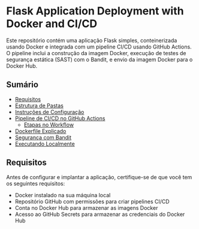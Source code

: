 # Flask Application Deployment with Docker and CI/CD

Este repositório contém uma aplicação Flask simples, conteinerizada usando Docker e integrada com um pipeline CI/CD usando GitHub Actions. O pipeline inclui a construção da imagem Docker, execução de testes de segurança estática (SAST) com o Bandit, e envio da imagem Docker para o Docker Hub.

## Sumário

- [Requisitos](#requisitos)
- [Estrutura de Pastas](#estrutura-de-pastas)
- [Instruções de Configuração](#instruções-de-configuração)
- [Pipeline de CI/CD no GitHub Actions](#pipeline-de-cicd-no-github-actions)
  - [Etapas no Workflow](#etapas-no-workflow)
- [Dockerfile Explicado](#dockerfile-explicado)
- [Segurança com Bandit](#segurança-com-bandit)
- [Executando Localmente](#executando-localmente)

## Requisitos

Antes de configurar e implantar a aplicação, certifique-se de que você tem os seguintes requisitos:

- Docker instalado na sua máquina local
- Repositório GitHub com permissões para criar pipelines CI/CD
- Conta no Docker Hub para armazenar as imagens Docker
- Acesso ao GitHub Secrets para armazenar as credenciais do Docker Hub
